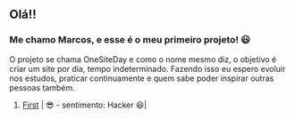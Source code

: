 ## Olá!!
### Me chamo Marcos, e esse é o meu primeiro projeto! :smiley:

O projeto se chama OneSiteDay e como o nome mesmo diz, o objetivo é criar um site por dia, tempo indeterminado. Fazendo isso eu espero evoluir nos estudos, praticar continuamente e quem sabe poder inspirar outras pessoas também.

 1. [First](https://github.com/arcmarcos/OneSiteDay/tree/master/sites/1.first) | :sunglasses: - sentimento: Hacker  :satisfied:|
